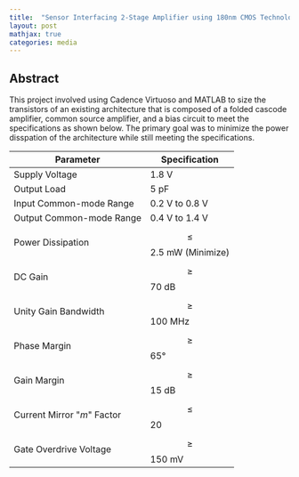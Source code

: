 ```yaml
---
title:  "Sensor Interfacing 2-Stage Amplifier using 180nm CMOS Technology"
layout: post
mathjax: true
categories: media
---
```


## Abstract

This project involved using Cadence Virtuoso and MATLAB to size the transistors of an existing architecture that is composed of a folded cascode amplifier, common source amplifier, and a bias circuit to meet the specifications as shown below. The primary goal was to minimize the power disspation of the architecture while still meeting the specifications.


| Parameter                  | Specification             | 
|----------------------------|---------------------------|
| Supply Voltage             | 1.8 V                     | 
| Output Load                | 5 pF                      |
| Input Common-mode Range    | 0.2 V to 0.8 V            | 
| Output Common-mode Range   | 0.4 V to 1.4 V            | 
| Power Dissipation          | $$\le$$ 2.5 mW (Minimize) |
| DC Gain                    | $$\ge$$ 70 dB             |
| Unity Gain Bandwidth       | $$\ge$$ 100 MHz           |
| Phase Margin               | $$\ge$$ 65°               |
| Gain Margin                | $$\ge$$ 15 dB             |
| Current Mirror "_m_" Factor| $$\le$$ 20                |
| Gate Overdrive Voltage     | $$\ge$$ 150 mV            |







